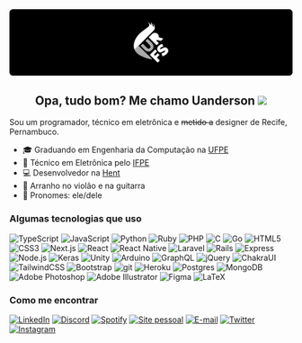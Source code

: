 <img src="https://raw.githubusercontent.com/uandersonricardo/uandersonricardo/main/resources/header.svg">
<h2 align='center'>Opa, tudo bom? Me chamo Uanderson <img src="https://media.giphy.com/media/hvRJCLFzcasrR4ia7z/giphy.gif" width="25px"></h2>

Sou um programador, técnico em eletrônica e ~~metido a~~ designer de Recife, Pernambuco.

-   :mortar_board: Graduando em Engenharia da Computação na <a href="https://www.ufpe.br/">UFPE</a>
-   :electric_plug: Técnico em Eletrônica pelo <a href="https://www.ifpe.edu.br/">IFPE</a>
-   :computer: Desenvolvedor na <a href="https://www.hent.com.br/">Hent</a>
-   :guitar: Arranho no violão e na guitarra
-   :man: Pronomes: ele/dele

<h3>Algumas tecnologias que uso</h3>
<p>
  <img alt="TypeScript" src="https://img.shields.io/badge/Typescript-%23007ACC.svg?&style=flat-square&logo=typescript&logoColor=white"/>
  <img alt="JavaScript" src="https://img.shields.io/badge/Javascript%20-%23323330.svg?&style=flat-square&logo=javascript&logoColor=%23F7DF1E"/>
  <img alt="Python" src="https://img.shields.io/badge/Python%20-%2314354C.svg?&style=flat-square&logo=python&logoColor=white"/>
  <img alt="Ruby" src="https://img.shields.io/badge/Ruby-%23CC342D.svg?&style=flat-square&logo=ruby&logoColor=white"/>
  <img alt="PHP" src="https://img.shields.io/badge/PHP-%23777BB4.svg?&style=flat-square&logo=php&logoColor=white"/>
  <img alt="C" src="https://img.shields.io/badge/C%20-%2300599C.svg?&style=flat-square&logo=c&logoColor=white"/>
  <img alt="Go" src="https://img.shields.io/badge/Go-%2300ADD8.svg?&style=flat-square&logo=go&logoColor=white"/>
  <img alt="HTML5" src="https://img.shields.io/badge/-HTML5-E34F26?style=flat-square&logo=html5&logoColor=white" />
  <img alt="CSS3" src="https://img.shields.io/badge/CSS3%20-%231572B6.svg?&style=flat-square&logo=css3&logoColor=white"/>
  <img alt="Next.js" src="https://img.shields.io/badge/Next-black?style=flat-square&logo=next.js&logoColor=white" />
  <img alt="React" src="https://img.shields.io/badge/-React-45b8d8?style=flat-square&logo=react&logoColor=white" />
  <img alt="React Native" src="https://img.shields.io/badge/React_Native%20-%2320232a.svg?&style=flat-square&logo=react&logoColor=%2361DAFB"/>
  <img alt="Laravel" src="https://img.shields.io/badge/Laravel%20-%23FF2D20.svg?&style=flat-square&logo=laravel&logoColor=white"/>
  <img alt="Rails" src="https://img.shields.io/badge/Rails-%23CC0000.svg?&style=flat-square&logo=ruby-on-rails&logoColor=white"/>
  <img alt="Express" src="https://img.shields.io/badge/Express-%23404d59.svg?&style=flat-square&logo=express&logoColor=%2361DAFB"/>
  <img alt="Node.js" src="https://img.shields.io/badge/-Node.js-43853d?style=flat-square&logo=Node.js&logoColor=white" />
  <img alt="Keras" src="https://img.shields.io/badge/Keras%20-%23D00000.svg?&style=flat-square&logo=Keras&logoColor=white"/>
  <img alt="Unity" src="https://img.shields.io/badge/Unity%20-%23000000.svg?&style=flat-square&logo=unity&logoColor=white"/>
  <img alt="Arduino" src="https://img.shields.io/badge/-Arduino-00979D?style=flat-square&logo=Arduino&logoColor=white"/>
  <img alt="GraphQL" src="https://img.shields.io/badge/-GraphQL-E10098?style=flat-square&logo=graphql&logoColor=white" />
  <img alt="jQuery" src="https://img.shields.io/badge/jQuery%20-%230769AD.svg?&style=flat-square&logo=jquery&logoColor=white"/>
  <img alt="ChakraUI" src="https://img.shields.io/badge/Chakra-%234ED1C5.svg?&style=flat-square&logo=chakraui&logoColor=white"/>
  <img alt="TailwindCSS" src="https://img.shields.io/badge/TailwindCSS-%2338B2AC.svg?&style=flat-square&logo=tailwind-css&logoColor=white"/>
  <img alt="Bootstrap" src="https://img.shields.io/badge/Bootstrap%20-%23563D7C.svg?&style=flat-square&logo=bootstrap&logoColor=white"/>
  <img alt="git" src="https://img.shields.io/badge/-Git-F05032?style=flat-square&logo=git&logoColor=white" />
  <img alt="Heroku" src="https://img.shields.io/badge/-Heroku-430098?style=flat-square&logo=heroku&logoColor=white" />
  <img alt="Postgres" src ="https://img.shields.io/badge/Postgres-%23316192.svg?&style=flat-square&logo=postgresql&logoColor=white"/>
  <img alt="MongoDB" src="https://img.shields.io/badge/-MongoDB-13aa52?style=flat-square&logo=mongodb&logoColor=white" />
  <img alt="Adobe Photoshop" src="https://img.shields.io/badge/Adobe%20Photoshop%20-%2331A8FF.svg?&style=flat-square&logo=adobe%20photoshop&logoColor=white"/>
  <img alt="Adobe Illustrator" src="https://img.shields.io/badge/Adobe%20Illustrator%20-%23FF9A00.svg?&style=flat-square&logo=adobe%20illustrator&logoColor=white"/>
  <img alt="Figma" src="https://img.shields.io/badge/Figma%20-%23F24E1E.svg?&style=flat-square&logo=figma&logoColor=white"/>
  <img alt="LaTeX" src="https://img.shields.io/badge/LaTeX%20-%23008080.svg?&style=flat-square&logo=latex&logoColor=white"/>
</p>

<h3>Como me encontrar</h3>
<p align="left">
  <a href="https://www.linkedin.com/in/uandersonrfs/"><img alt="LinkedIn" title="LinkedIn" height="32" width="32" src="https://camo.githubusercontent.com/c8a9c5b414cd812ad6a97a46c29af67239ddaeae08c41724ff7d945fb4c047e5/68747470733a2f2f6564656e742e6769746875622e696f2f537570657254696e7949636f6e732f696d616765732f7376672f6c696e6b6564696e2e737667"></a>
  <a href="https://discord.com/users/199709865986359296"><img alt="Discord" title="Discord" height="32" width="32" src="https://camo.githubusercontent.com/79fcdc7c43f1a1d7c175827976ffee8177814a016fb1b9578ff70f1aef759578/68747470733a2f2f6564656e742e6769746875622e696f2f537570657254696e7949636f6e732f696d616765732f7376672f646973636f72642e737667"></a>
  <a href="https://open.spotify.com/user/22wsyp3dvae7c4ms5bdp2haqi?si=FfLKzVpQTk-k2TZr42AN4w"><img alt="Spotify" title="Spotify" height="32" width="32" src="https://camo.githubusercontent.com/15d4e1b8bf3ed25b7131cc93f248f86cc42deaf9e19fdb61aa1ba3b46e0400a5/68747470733a2f2f6564656e742e6769746875622e696f2f537570657254696e7949636f6e732f696d616765732f7376672f73706f746966792e737667"></a>
  <a href="https://cin.ufpe.br/~urfs/"><img alt="Site pessoal" title="Site pessoal" height="32" width="32" src="https://camo.githubusercontent.com/8c25ab07b62e602edf324911042fd70196a308013f736d404fb830e3a765c194/68747470733a2f2f6564656e742e6769746875622e696f2f537570657254696e7949636f6e732f696d616765732f7376672f73616d73756e675f696e7465726e65742e737667"></a>
  <a href="mailto:uandersonrfs@gmail.com"><img alt="E-mail" title="E-mail" height="32" width="32" src="https://camo.githubusercontent.com/4a3dd8d10a27c272fd04b2ce8ed1a130606f95ea6a76b5e19ce8b642faa18c27/68747470733a2f2f6564656e742e6769746875622e696f2f537570657254696e7949636f6e732f696d616765732f7376672f676d61696c2e737667"></a>
  <a href="https://twitter.com/uandersonrfs"><img alt="Twitter" title="Twitter" height="32" width="32" src="https://camo.githubusercontent.com/35b0b8bfbd8840f35607fb56ad0a139047fd5d6e09ceb060c5c6f0a5abd1044c/68747470733a2f2f6564656e742e6769746875622e696f2f537570657254696e7949636f6e732f696d616765732f7376672f747769747465722e737667"></a>
  <a href="https://www.instagram.com/uandersonrfs/"><img alt="Instagram" title="Instagram" height="32" width="32" src="https://camo.githubusercontent.com/c9dacf0f25a1489fdbc6c0d2b41cda58b77fa210a13a886d6f99e027adfbd358/68747470733a2f2f6564656e742e6769746875622e696f2f537570657254696e7949636f6e732f696d616765732f7376672f696e7374616772616d2e737667"></a>
  
</p>
